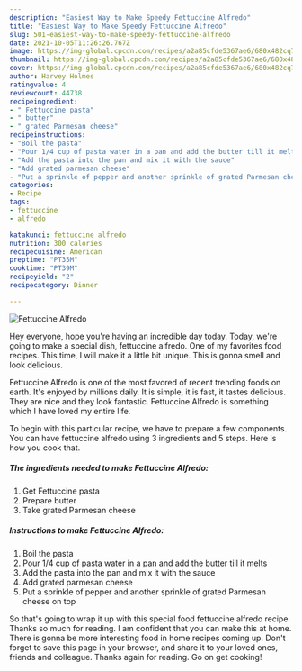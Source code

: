 ```yaml
---
description: "Easiest Way to Make Speedy Fettuccine Alfredo"
title: "Easiest Way to Make Speedy Fettuccine Alfredo"
slug: 501-easiest-way-to-make-speedy-fettuccine-alfredo
date: 2021-10-05T11:26:26.767Z
image: https://img-global.cpcdn.com/recipes/a2a85cfde5367ae6/680x482cq70/fettuccine-alfredo-recipe-main-photo.jpg
thumbnail: https://img-global.cpcdn.com/recipes/a2a85cfde5367ae6/680x482cq70/fettuccine-alfredo-recipe-main-photo.jpg
cover: https://img-global.cpcdn.com/recipes/a2a85cfde5367ae6/680x482cq70/fettuccine-alfredo-recipe-main-photo.jpg
author: Harvey Holmes
ratingvalue: 4
reviewcount: 44738
recipeingredient:
- " Fettuccine pasta"
- " butter"
- " grated Parmesan cheese"
recipeinstructions:
- "Boil the pasta"
- "Pour 1/4 cup of pasta water in a pan and add the butter till it melts"
- "Add the pasta into the pan and mix it with the sauce"
- "Add grated parmesan cheese"
- "Put a sprinkle of pepper and another sprinkle of grated Parmesan cheese on top"
categories:
- Recipe
tags:
- fettuccine
- alfredo

katakunci: fettuccine alfredo 
nutrition: 300 calories
recipecuisine: American
preptime: "PT35M"
cooktime: "PT39M"
recipeyield: "2"
recipecategory: Dinner

---
```



![Fettuccine Alfredo](https://img-global.cpcdn.com/recipes/a2a85cfde5367ae6/680x482cq70/fettuccine-alfredo-recipe-main-photo.jpg)

Hey everyone, hope you're having an incredible day today. Today, we're going to make a special dish, fettuccine alfredo. One of my favorites food recipes. This time, I will make it a little bit unique. This is gonna smell and look delicious.



Fettuccine Alfredo is one of the most favored of recent trending foods on earth. It's enjoyed by millions daily. It is simple, it is fast, it tastes delicious. They are nice and they look fantastic. Fettuccine Alfredo is something which I have loved my entire life.


To begin with this particular recipe, we have to prepare a few components. You can have fettuccine alfredo using 3 ingredients and 5 steps. Here is how you cook that.

<!--inarticleads1-->

##### The ingredients needed to make Fettuccine Alfredo:

1. Get  Fettuccine pasta
1. Prepare  butter
1. Take  grated Parmesan cheese




<!--inarticleads2-->

##### Instructions to make Fettuccine Alfredo:

1. Boil the pasta
1. Pour 1/4 cup of pasta water in a pan and add the butter till it melts
1. Add the pasta into the pan and mix it with the sauce
1. Add grated parmesan cheese
1. Put a sprinkle of pepper and another sprinkle of grated Parmesan cheese on top




So that's going to wrap it up with this special food fettuccine alfredo recipe. Thanks so much for reading. I am confident that you can make this at home. There is gonna be more interesting food in home recipes coming up. Don't forget to save this page in your browser, and share it to your loved ones, friends and colleague. Thanks again for reading. Go on get cooking!
